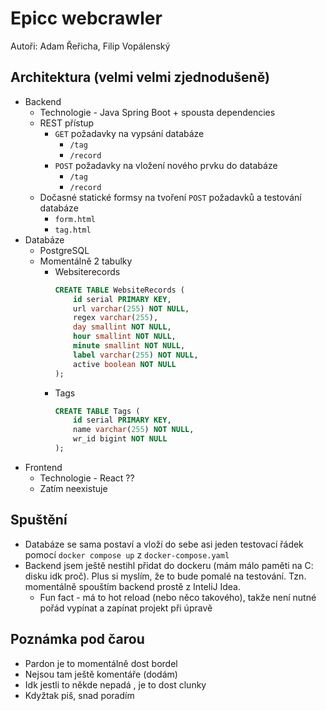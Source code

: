 # Epicc webcrawler
Autoři: Adam Řeřicha, Filip Vopálenský

## Architektura (velmi velmi zjednodušeně)
- Backend
  - Technologie - Java Spring Boot + spousta dependencies
  - REST přístup
    - `GET` požadavky na vypsání databáze
      - `/tag`
      - `/record`
    - `POST` požadavky na vložení nového prvku do databáze
      - `/tag`
      - `/record`
  - Dočasné statické formsy na tvoření `POST` požadavků a testování databáze
      - `form.html`
      - `tag.html`
- Databáze
  - PostgreSQL
  - Momentálně 2 tabulky
    - Websiterecords
        ```sql
        CREATE TABLE WebsiteRecords (
            id serial PRIMARY KEY,
            url varchar(255) NOT NULL,
            regex varchar(255),
            day smallint NOT NULL,
            hour smallint NOT NULL,
            minute smallint NOT NULL,
            label varchar(255) NOT NULL,
            active boolean NOT NULL
        );
        ```
    - Tags
        ```sql  
        CREATE TABLE Tags (
            id serial PRIMARY KEY,
            name varchar(255) NOT NULL,
            wr_id bigint NOT NULL
        );
        ```
- Frontend
  - Technologie - React ??
  - Zatím neexistuje

## Spuštění
- Databáze se sama postaví a vloží do sebe asi jeden testovací řádek pomocí `docker compose up` z `docker-compose.yaml`
- Backend jsem ještě nestihl přidat do dockeru (mám málo paměti na C: disku idk proč). Plus si myslím, že to bude pomalé na testování. Tzn. momentálně spouštím backend prostě z InteliJ Idea.
  - Fun fact - má to hot reload (nebo něco takového), takže není nutné pořád vypínat a zapínat projekt při úpravě

## Poznámka pod čarou
- Pardon je to momentálně dost bordel
- Nejsou tam ještě komentáře (dodám)
- Idk jestli to někde nepadá , je to dost clunky
- Kdyžtak piš, snad poradím